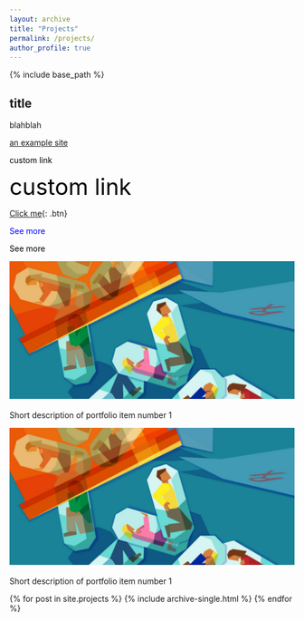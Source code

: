 ```yaml
---
layout: archive
title: "Projects"
permalink: /projects/
author_profile: true
---
```


{% include base_path %}

## title

blahblah

[an example site](https://rhiannz.github.io//portfolio/portfolio-1/)

<a href="https://www.google.com/" style="color: black; text-decoration: none;">custom link</a>

<a href="https://www.google.com/" style="font-size: 40px; color: black; text-decoration: none;">custom link</a>

[Click me](http://www.google.com){: .btn}

<a href="https://rhiannz.github.io//portfolio/portfolio-1/" style="color: blue; text-decoration: none;" class="btn">See more</a>

<a href="https://rhiannz.github.io//portfolio/portfolio-1/" class="btn" style="color: black; text-decoration: none;">See more</a>


<a href="https://rhiannz.github.io//portfolio/portfolio-1/"><img src='/images/overdose_cover.png' alt="HTML tutorial" style="width:700px;height:auto;"></a><br/><br/>Short description of portfolio item number 1

<a href="https://rhiannz.github.io//portfolio/portfolio-1/"><img src='/images/overdose_cover.png' alt="HTML tutorial" style="width:750px;height:auto;"></a><br/><br/>Short description of portfolio item number 1



{% for post in site.projects %}
  {% include archive-single.html %}
{% endfor %}
